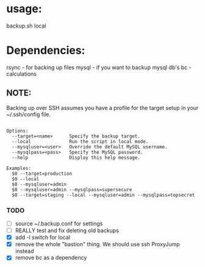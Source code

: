 # usage: #
backup.sh <hostname> local

# Dependencies: #
rsync - for backing up files
mysql - if you want to backup mysql db's
bc - calculations

## NOTE: #
Backing up over SSH assumes you have a profile for the target setup in your ~/.ssh/config file.

```Usage: $0 [OPTIONS]

Options:
  --target=<name>      Specify the backup target.
  --local              Run the script in local mode.
  --mysqluser=<user>   Override the default MySQL username.
  --mysqlpass=<pass>   Specify the MySQL password.
  --help               Display this help message.

Examples:
  $0 --target=production
  $0 --local
  $0 --mysqluser=admin
  $0 --mysqluser=admin --mysqlpass=supersecure
  $0 --target=staging --local --mysqluser=admin --mysqlpass=topsecret
```

### TODO
- [ ] source ~/.backup.conf for settings
- [ ] REALLY test and fix deleting old backups
- [x] add -l switch for local
- [x] remove the whole "bastion" thing. We should use ssh ProxyJump instead
- [x] remove bc as a dependency
